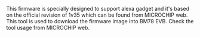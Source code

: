 This firmware is specially designed to support alexa gadget and it's based on the official revision of 1v35 which can be found from MICROCHIP web.
This tool is used to download the firmware image into BM78 EVB. Check the tool usage from MICROCHIP web.
